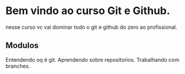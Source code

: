 # Bem vindo ao curso Git e Github.
nesse curso vc vai dominar todo o git e github do zero ao profissional.

## Modulos
Entendendo oq é git.
Aprendendo sobre repositorios.
Trabalhando com branches.
